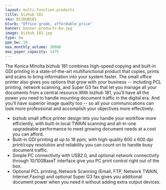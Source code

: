 ```yaml
---
layout: multi-function-products
title: bizhub 181
sku: BIZHUB181
blurb: "Office grade, affordable price"
banner: banner-products-bw.jpg
image: bizhub_181.jpg
type: bw
ppm_bw: 18
max_monthly_volume: 30000
max_paper_capacity: 1475
---
```


The Konica Minolta bizhub 181 combines high-speed copying and built-in GDI printing in a state-of-the-art multifunctional product that copies, prints and scans to bring information into your system faster. The small office printer also gives you options that grow with your business -- including PCL printing, network scanning, and Super G3 fax that let you manage all your documents from a central resource.With bizhub 181, you’ll have all the power you need to handle mounting document traffic in the digital era.  And you’ll have superior image quality too -- so all your communications can look more professional and accomplish your objectives more effectively.

* bizhub small office printer design lets you handle your workflow more efficiently, with built-in local TWAIN scanning and all-in-one upgradeable performance to meet growing document needs at a cost you can afford.
* Built-in GDI printing at up to 18 ppm, with high-quality 600 x 600 dpi print/copy resolution and reliability you can count on to handle busy document traffic.
* Simple PC connectivity with USB2.0, and optional network connectivity through 10/100BaseT interface give you PC print control right out of the box.
* Optional PCL printing, Network Scanning (Email, FTP, Network TWAIN, Internet Faxing) and optional Super G3 fax gives you additional document power when you need it without adding extra output devices.
